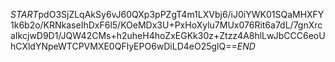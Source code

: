 $START$pdO3SjZLqAkSy6vJ60QXp3pPZgT4m1LXVbj6/iJ0iYWK01SQaMHXFY1k6b2o/KRNkaseIhDxF6l5/KOeMDx3U+PxHoXylu7MUx076Rit6a7dL/7gnXrcaIkcjwD9D1/JQW42CMs+h2uheH4hoZxEGKk30z+Ztzz4A8hlLwJbCCC6eoUhCXldYNpeWTCPVMXE0QFlyEPO6wDiLD4eO25glQ==$END$
